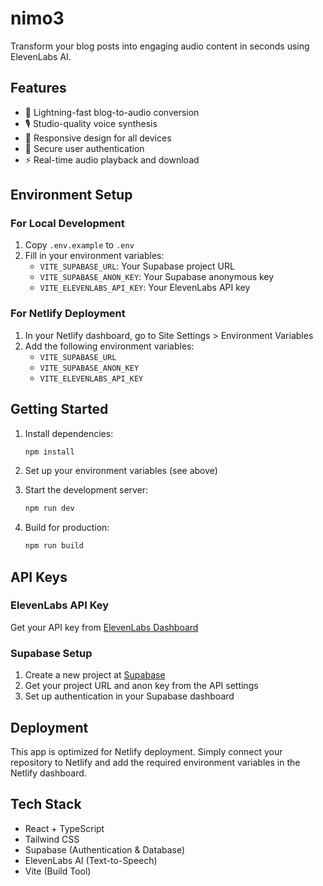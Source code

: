 # nimo3

Transform your blog posts into engaging audio content in seconds using ElevenLabs AI.

## Features

- 🚀 Lightning-fast blog-to-audio conversion
- 🎙️ Studio-quality voice synthesis
- 📱 Responsive design for all devices
- 🔐 Secure user authentication
- ⚡ Real-time audio playback and download

## Environment Setup

### For Local Development

1. Copy `.env.example` to `.env`
2. Fill in your environment variables:
   - `VITE_SUPABASE_URL`: Your Supabase project URL
   - `VITE_SUPABASE_ANON_KEY`: Your Supabase anonymous key
   - `VITE_ELEVENLABS_API_KEY`: Your ElevenLabs API key

### For Netlify Deployment

1. In your Netlify dashboard, go to Site Settings > Environment Variables
2. Add the following environment variables:
   - `VITE_SUPABASE_URL`
   - `VITE_SUPABASE_ANON_KEY`
   - `VITE_ELEVENLABS_API_KEY`

## Getting Started

1. Install dependencies:
   ```bash
   npm install
   ```

2. Set up your environment variables (see above)

3. Start the development server:
   ```bash
   npm run dev
   ```

4. Build for production:
   ```bash
   npm run build
   ```

## API Keys

### ElevenLabs API Key
Get your API key from [ElevenLabs Dashboard](https://elevenlabs.io/app/speech-synthesis)

### Supabase Setup
1. Create a new project at [Supabase](https://supabase.com)
2. Get your project URL and anon key from the API settings
3. Set up authentication in your Supabase dashboard

## Deployment

This app is optimized for Netlify deployment. Simply connect your repository to Netlify and add the required environment variables in the Netlify dashboard.

## Tech Stack

- React + TypeScript
- Tailwind CSS
- Supabase (Authentication & Database)
- ElevenLabs AI (Text-to-Speech)
- Vite (Build Tool)
